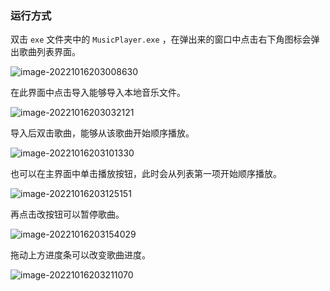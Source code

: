 ### 运行方式

双击 `exe` 文件夹中的 `MusicPlayer.exe` ，在弹出来的窗口中点击右下角图标会弹出歌曲列表界面。

![image-20221016203008630](.\images\image-20221016203008630.png)

在此界面中点击导入能够导入本地音乐文件。

![image-20221016203032121](.\images\image-20221016203032121.png)

导入后双击歌曲，能够从该歌曲开始顺序播放。

![image-20221016203101330](.\images\image-20221016203101330.png)

也可以在主界面中单击播放按钮，此时会从列表第一项开始顺序播放。

![image-20221016203125151](.\images\image-20221016203125151.png)

再点击改按钮可以暂停歌曲。

![image-20221016203154029](.\images\image-20221016203154029.png)

拖动上方进度条可以改变歌曲进度。

![image-20221016203211070](.\images\image-20221016203211070.png)
